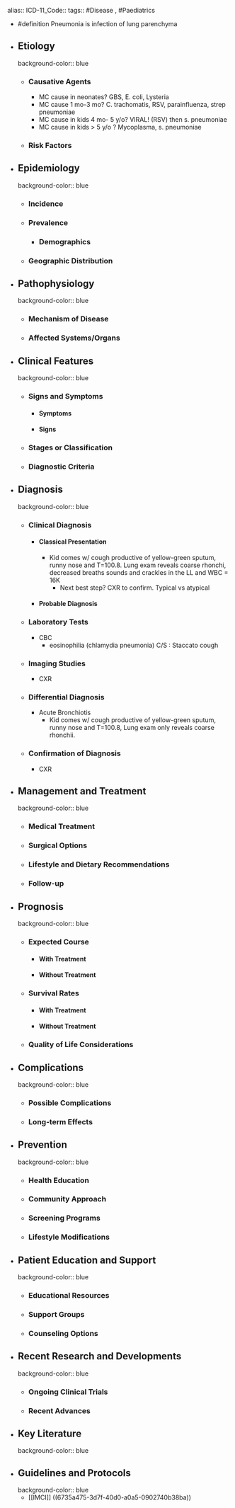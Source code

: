 alias::
ICD-11_Code::
tags:: #Disease , #Paediatrics

- #definition Pneumonia is infection of lung parenchyma
- ## Etiology
  background-color:: blue
  - ### Causative Agents
    - MC cause in neonates? GBS, E. coli, Lysteria
    - MC cause 1 mo-3 mo? C. trachomatis, RSV, parainfluenza, strep pneumoniae
    - MC cause in kids 4 mo- 5 y/o? VIRAL! (RSV) then s. pneumoniae
    - MC cause in kids > 5 y/o ? Mycoplasma, s. pneumoniae
  - ### Risk Factors
- ## Epidemiology
  background-color:: blue
  - ### Incidence
  - ### Prevalence
    - ### Demographics
  - ### Geographic Distribution
- ## Pathophysiology
  background-color:: blue
  - ### Mechanism of Disease
  - ### Affected Systems/Organs
- ## Clinical Features
  background-color:: blue
  - ### Signs and Symptoms
    - #### Symptoms
    - #### Signs
  - ### Stages or Classification
  - ### Diagnostic Criteria
- ## Diagnosis
  background-color:: blue
  - ### Clinical Diagnosis
    - #### Classical Presentation
      - Kid comes w/ cough productive of yellow-green sputum, runny nose and T=100.8. Lung exam reveals coarse rhonchi, decreased breaths sounds and crackles in the LL and WBC = 16K
        - Next best step? CXR to confirm. Typical vs atypical
    - #### Probable Diagnosis
  - ### Laboratory Tests
    - CBC
      - eosinophilia (chlamydia pneumonia) C/S : Staccato cough
  - ### Imaging Studies
    - CXR
  - ### Differential Diagnosis
    - Acute Bronchiotis
      - Kid comes w/ cough productive of yellow-green sputum, runny nose and T=100.8, Lung exam only reveals coarse rhonchii.
  - ### Confirmation of Diagnosis
    - CXR
- ## Management and Treatment
  background-color:: blue
  - ### Medical Treatment
  - ### Surgical Options
  - ### Lifestyle and Dietary Recommendations
  - ### Follow-up
- ## Prognosis
  background-color:: blue
  - ### Expected Course
    - #### With Treatment
    - #### Without Treatment
  - ### Survival Rates
    - #### With Treatment
    - #### Without Treatment
  - ### Quality of Life Considerations
- ## Complications
  background-color:: blue
  - ### Possible Complications
  - ### Long-term Effects
- ## Prevention
  background-color:: blue
  - ### Health Education
  - ### Community Approach
  - ### Screening Programs
  - ### Lifestyle Modifications
- ## Patient Education and Support
  background-color:: blue
  - ### Educational Resources
  - ### Support Groups
  - ### Counseling Options
- ## Recent Research and Developments
  background-color:: blue
  - ### Ongoing Clinical Trials
  - ### Recent Advances
- ## Key Literature
  background-color:: blue
- ## Guidelines and Protocols
  background-color:: blue
  - [[IMCI]] ((6735a475-3d7f-40d0-a0a5-0902740b38ba))
